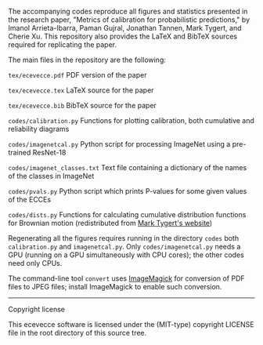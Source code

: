 The accompanying codes reproduce all figures and statistics presented in
the research paper, "Metrics of calibration for probabilistic predictions,"
by Imanol Arrieta-Ibarra, Paman Gujral, Jonathan Tannen, Mark Tygert, and
Cherie Xu. This repository also provides the LaTeX and BibTeX sources required
for replicating the paper.

The main files in the repository are the following:

``tex/ecevecce.pdf``
PDF version of the paper

``tex/ecevecce.tex``
LaTeX source for the paper

``tex/ecevecce.bib``
BibTeX source for the paper

``codes/calibration.py``
Functions for plotting calibration, both cumulative and reliability diagrams

``codes/imagenetcal.py``
Python script for processing ImageNet using a pre-trained ResNet-18

``codes/imagenet_classes.txt``
Text file containing a dictionary of the names of the classes in ImageNet

``codes/pvals.py``
Python script which prints P-values for some given values of the ECCEs

``codes/dists.py``
Functions for calculating cumulative distribution functions for Brownian motion
(redistributed from [Mark Tygert's website](http://tygert.com/dists.py))

Regenerating all the figures requires running in the directory ``codes`` both
``calibration.py`` and ``imagenetcal.py``. Only ``codes/imagenetcal.py`` needs
a GPU (running on a GPU simultaneously with CPU cores); the other codes need
only CPUs.

The command-line tool ``convert`` uses [ImageMagick](https://imagemagick.org)
for conversion of PDF files to JPEG files; install ImageMagick to enable such
conversion.

********************************************************************************

Copyright license

This ecevecce software is licensed under the (MIT-type) copyright LICENSE file
in the root directory of this source tree.

